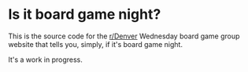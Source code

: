 # Is it board game night?

This is the source code for the [r/Denver](http://www.reddit.com/r/Denver/)
Wednesday board game group website that tells you, simply, if it's
board game night.

It's a work in progress.

